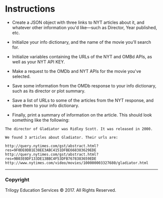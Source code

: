 # Instructions

* Create a JSON object with three links to NYT articles about it, and whatever other information you'd like—such as Director, Year published, etc.

* Initialize your info dictionary, and the name of the movie you'll search for.

* Initialize variables containing the URLs of the NYT and OMBd APIs, as well as your NYT API KEY.

* Make a request to the OMDb and NYT APIs for the movie you've selected.

* Save some information from the OMDb response to your info dictionary, such as its director or plot summary.

* Save a list of URLs to some of the articles from the NYT response, and save them to your info dictionary.

* Finally, print a summary of information on the article. This should look something like the following:


```
The director of Gladiator was Ridley Scott. It was released in 2000.

We found 3 articles about Gladiator. Their urls are:

http://query.nytimes.com/gst/abstract.html?res=9F0DE0DB1E38EE3ABC4151DFBE668383629EDE
http://query.nytimes.com/gst/abstract.html?res=9B03E0DF133DE13BBC4F53DFB7678383659EDE
http://www.nytimes.com/video/movies/100000003327680/gladiator.html
```

- - -

### Copyright

Trilogy Education Services © 2017. All Rights Reserved.
